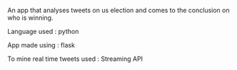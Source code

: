 An app that analyses tweets on us election and comes to the conclusion on who is winning.

Language used : python

App made using : flask

To mine real time tweets used : Streaming API
